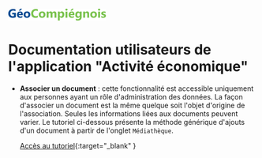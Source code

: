 ![picto](https://github.com/sigagglocompiegne/orga_gest_igeo/blob/master/doc/img/geocompiegnois_2020_reduit_v2.png)

# Documentation utilisateurs de l'application "Activité économique" #

 * **Associer un document** : cette fonctionnalité est accessible uniquement aux personnes ayant un rôle d'administration des données. La façon d'associer un document est la même quelque soit l'objet d'origine de l'association. Seules les informations liées aux documents peuvent varier. Le tutoriel ci-dessous présente la méthode générique d'ajouts d'un document à partir de l'onglet `Médiathèque`.
 
    [Accès au tutoriel](https://geo.compiegnois.fr/portail/index.php/2020/06/09/comment-gerer-les-documents-lies/){:target="_blank" }




